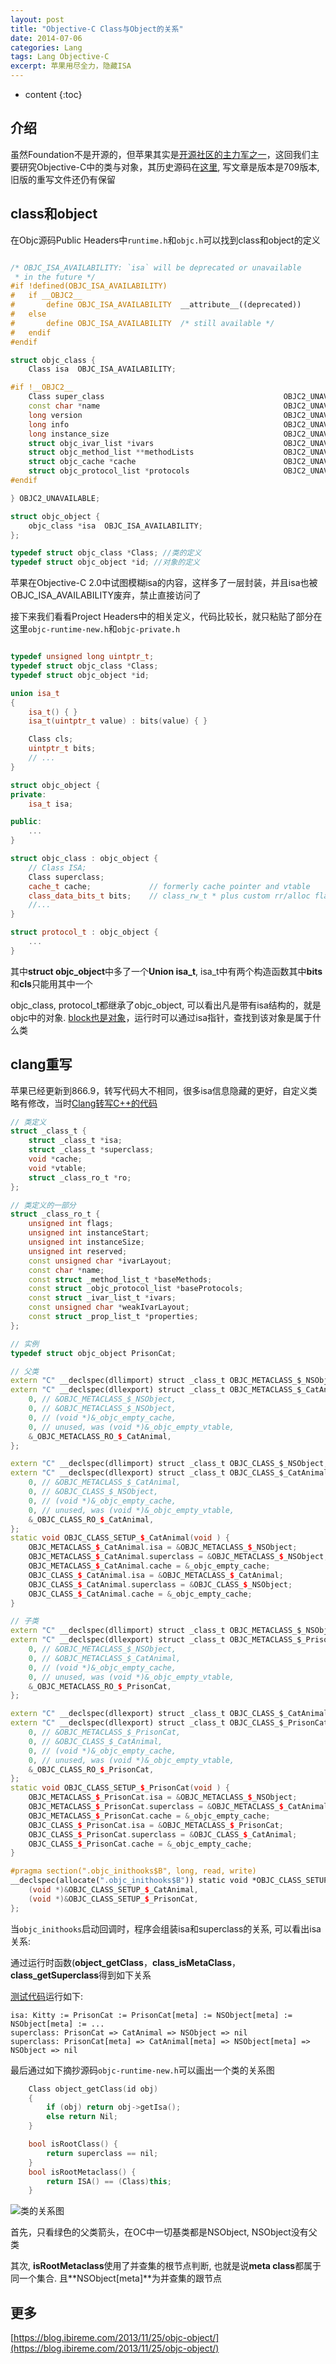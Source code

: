 ```yaml
---
layout: post
title: "Objective-C Class与Object的关系"
date: 2014-07-06
categories: Lang
tags: Lang Objective-C
excerpt: 苹果用尽全力，隐藏ISA
---
```


* content
{:toc}

## 介绍

虽然Foundation不是开源的，但苹果其实是[开源社区的主力军之一](https://opensource.apple.com/)，这回我们主要研究Objective-C中的类与对象，其历史源码在[这里](https://opensource.apple.com/tarballs/objc4/), 写文章是版本是709版本, 旧版的重写文件还仍有保留

## class和object

在Objc源码Public Headers中`runtime.h`和`objc.h`可以找到class和object的定义

```c++

/* OBJC_ISA_AVAILABILITY: `isa` will be deprecated or unavailable
 * in the future */
#if !defined(OBJC_ISA_AVAILABILITY)
#   if __OBJC2__
#       define OBJC_ISA_AVAILABILITY  __attribute__((deprecated))
#   else
#       define OBJC_ISA_AVAILABILITY  /* still available */
#   endif
#endif

struct objc_class {
    Class isa  OBJC_ISA_AVAILABILITY;

#if !__OBJC2__
    Class super_class                                        OBJC2_UNAVAILABLE;
    const char *name                                         OBJC2_UNAVAILABLE;
    long version                                             OBJC2_UNAVAILABLE;
    long info                                                OBJC2_UNAVAILABLE;
    long instance_size                                       OBJC2_UNAVAILABLE;
    struct objc_ivar_list *ivars                             OBJC2_UNAVAILABLE;
    struct objc_method_list **methodLists                    OBJC2_UNAVAILABLE;
    struct objc_cache *cache                                 OBJC2_UNAVAILABLE;
    struct objc_protocol_list *protocols                     OBJC2_UNAVAILABLE;
#endif

} OBJC2_UNAVAILABLE;

struct objc_object {
    objc_class *isa  OBJC_ISA_AVAILABILITY;
};

typedef struct objc_class *Class; //类的定义
typedef struct objc_object *id; //对象的定义
```

苹果在Objective-C 2.0中试图模糊isa的内容，这样多了一层封装，并且isa也被OBJC_ISA_AVAILABILITY废弃，禁止直接访问了

接下来我们看看Project Headers中的相关定义，代码比较长，就只粘贴了部分在这里`objc-runtime-new.h`和`objc-private.h`

```c++

typedef unsigned long uintptr_t;
typedef struct objc_class *Class;
typedef struct objc_object *id;

union isa_t
{
    isa_t() { }
    isa_t(uintptr_t value) : bits(value) { }

    Class cls;
    uintptr_t bits;
    // ...
}

struct objc_object {
private:
    isa_t isa;

public:
    ...
}

struct objc_class : objc_object {
    // Class ISA;
    Class superclass;
    cache_t cache;             // formerly cache pointer and vtable
    class_data_bits_t bits;    // class_rw_t * plus custom rr/alloc flags
    //...
}

struct protocol_t : objc_object {
    ...
}
```

其中**struct objc_object**中多了一个**Union isa_t**, isa_t中有两个构造函数其中**bits**和**cls**只能用其中一个

objc_class, protocol_t都继承了objc_object, 可以看出凡是带有isa结构的，就是objc中的对象. [block也是对象]({{site.static}}/iOS/objective-c-block-learning)，运行时可以通过isa指针，查找到该对象是属于什么类

## clang重写

苹果已经更新到866.9，转写代码大不相同，很多isa信息隐藏的更好，自定义类略有修改，当时[Clang转写C++的代码](https://github.com/geemaple/learning/blob/main/learn_ios/ClassObject/ClassObject/old_clang_rewrite_main.cpp)

```c++
// 类定义
struct _class_t {
	struct _class_t *isa;
	struct _class_t *superclass;
	void *cache;
	void *vtable;
	struct _class_ro_t *ro;
};

// 类定义的一部分
struct _class_ro_t {
	unsigned int flags;
	unsigned int instanceStart;
	unsigned int instanceSize;
	unsigned int reserved;
	const unsigned char *ivarLayout;
	const char *name;
	const struct _method_list_t *baseMethods;
	const struct _objc_protocol_list *baseProtocols;
	const struct _ivar_list_t *ivars;
	const unsigned char *weakIvarLayout;
	const struct _prop_list_t *properties;
};

// 实例
typedef struct objc_object PrisonCat;

// 父类
extern "C" __declspec(dllimport) struct _class_t OBJC_METACLASS_$_NSObject;
extern "C" __declspec(dllexport) struct _class_t OBJC_METACLASS_$_CatAnimal __attribute__ ((used, section ("__DATA,__objc_data"))) = {
	0, // &OBJC_METACLASS_$_NSObject,
	0, // &OBJC_METACLASS_$_NSObject,
	0, // (void *)&_objc_empty_cache,
	0, // unused, was (void *)&_objc_empty_vtable,
	&_OBJC_METACLASS_RO_$_CatAnimal,
};

extern "C" __declspec(dllimport) struct _class_t OBJC_CLASS_$_NSObject;
extern "C" __declspec(dllexport) struct _class_t OBJC_CLASS_$_CatAnimal __attribute__ ((used, section ("__DATA,__objc_data"))) = {
	0, // &OBJC_METACLASS_$_CatAnimal,
	0, // &OBJC_CLASS_$_NSObject,
	0, // (void *)&_objc_empty_cache,
	0, // unused, was (void *)&_objc_empty_vtable,
	&_OBJC_CLASS_RO_$_CatAnimal,
};
static void OBJC_CLASS_SETUP_$_CatAnimal(void ) {
	OBJC_METACLASS_$_CatAnimal.isa = &OBJC_METACLASS_$_NSObject;
	OBJC_METACLASS_$_CatAnimal.superclass = &OBJC_METACLASS_$_NSObject;
	OBJC_METACLASS_$_CatAnimal.cache = &_objc_empty_cache;
	OBJC_CLASS_$_CatAnimal.isa = &OBJC_METACLASS_$_CatAnimal;
	OBJC_CLASS_$_CatAnimal.superclass = &OBJC_CLASS_$_NSObject;
	OBJC_CLASS_$_CatAnimal.cache = &_objc_empty_cache;
}

// 子类
extern "C" __declspec(dllimport) struct _class_t OBJC_METACLASS_$_NSObject;
extern "C" __declspec(dllexport) struct _class_t OBJC_METACLASS_$_PrisonCat __attribute__ ((used, section ("__DATA,__objc_data"))) = {
	0, // &OBJC_METACLASS_$_NSObject,
	0, // &OBJC_METACLASS_$_CatAnimal,
	0, // (void *)&_objc_empty_cache,
	0, // unused, was (void *)&_objc_empty_vtable,
	&_OBJC_METACLASS_RO_$_PrisonCat,
};

extern "C" __declspec(dllexport) struct _class_t OBJC_CLASS_$_CatAnimal;
extern "C" __declspec(dllexport) struct _class_t OBJC_CLASS_$_PrisonCat __attribute__ ((used, section ("__DATA,__objc_data"))) = {
	0, // &OBJC_METACLASS_$_PrisonCat,
	0, // &OBJC_CLASS_$_CatAnimal,
	0, // (void *)&_objc_empty_cache,
	0, // unused, was (void *)&_objc_empty_vtable,
	&_OBJC_CLASS_RO_$_PrisonCat,
};
static void OBJC_CLASS_SETUP_$_PrisonCat(void ) {
	OBJC_METACLASS_$_PrisonCat.isa = &OBJC_METACLASS_$_NSObject;
	OBJC_METACLASS_$_PrisonCat.superclass = &OBJC_METACLASS_$_CatAnimal;
	OBJC_METACLASS_$_PrisonCat.cache = &_objc_empty_cache;
	OBJC_CLASS_$_PrisonCat.isa = &OBJC_METACLASS_$_PrisonCat;
	OBJC_CLASS_$_PrisonCat.superclass = &OBJC_CLASS_$_CatAnimal;
	OBJC_CLASS_$_PrisonCat.cache = &_objc_empty_cache;
}

#pragma section(".objc_inithooks$B", long, read, write)
__declspec(allocate(".objc_inithooks$B")) static void *OBJC_CLASS_SETUP[] = {
	(void *)&OBJC_CLASS_SETUP_$_CatAnimal,
	(void *)&OBJC_CLASS_SETUP_$_PrisonCat,
};

```

当`objc_inithooks`启动回调时，程序会组装isa和superclass的关系, 可以看出isa关系:

通过运行时函数(**object_getClass**，**class_isMetaClass**，**class_getSuperclass**得到如下关系

[测试代码](https://github.com/geemaple/learning/blob/main/learn_ios/ClassObject/ClassObject/main.m)运行如下:

```
isa: Kitty := PrisonCat := PrisonCat[meta] := NSObject[meta] := NSObject[meta] := ...
superclass: PrisonCat => CatAnimal => NSObject => nil 
superclass: PrisonCat[meta] => CatAnimal[meta] => NSObject[meta] => NSObject => nil
```

最后通过如下摘抄源码`objc-runtime-new.h`可以画出一个类的关系图

```c++
    Class object_getClass(id obj)
    {
        if (obj) return obj->getIsa();
        else return Nil;
    }

    bool isRootClass() {
        return superclass == nil;
    }
    bool isRootMetaclass() {
        return ISA() == (Class)this;
    }
```

![类的关系图]({{site.static}}/images/objc-object-class-meta-relations.jpg)

首先，只看绿色的父类箭头，在OC中一切基类都是NSObject, NSObject没有父类

其次, **isRootMetaclass**使用了并查集的根节点判断, 也就是说**meta class**都属于同一个集合. 且**NSObject[meta]**为并查集的跟节点


## 更多
[https://blog.ibireme.com/2013/11/25/objc-object/](https://blog.ibireme.com/2013/11/25/objc-object/)
